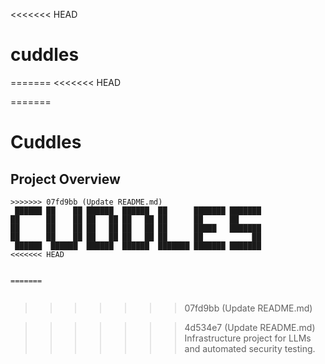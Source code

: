 <<<<<<< HEAD
# cuddles
=======
<<<<<<< HEAD
 
=======
# Cuddles

## Project Overview

```
>>>>>>> 07fd9bb (Update README.md)
 ██████ ██    ██ ██████  ██████  ██      ███████ ███████ 
██      ██    ██ ██   ██ ██   ██ ██      ██      ██      
██      ██    ██ ██   ██ ██   ██ ██      █████   ███████ 
██      ██    ██ ██   ██ ██   ██ ██      ██           ██ 
 ██████  ██████  ██████  ██████  ███████ ███████ ███████ 
<<<<<<< HEAD
                                                         
                                                         
=======
                                                
```
>>>>>>> 07fd9bb (Update README.md)

>>>>>>> 4d534e7 (Update README.md)
Infrastructure project for LLMs and automated security testing. 
